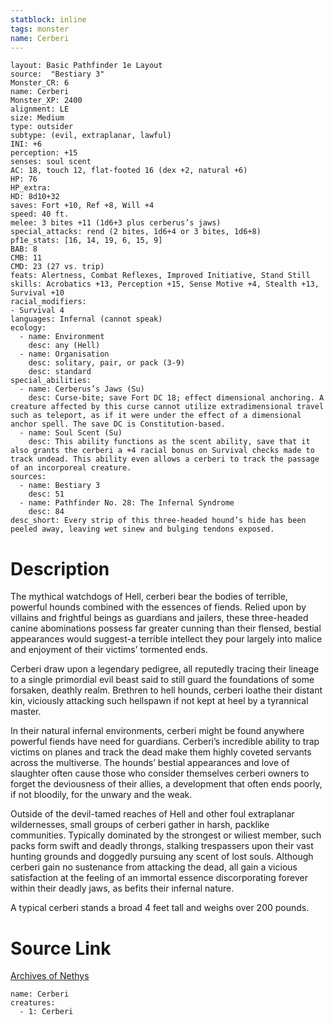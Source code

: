 ```yaml
---
statblock: inline
tags: monster
name: Cerberi
---
```

```statblock
layout: Basic Pathfinder 1e Layout
source:  "Bestiary 3"
Monster_CR: 6
name: Cerberi
Monster_XP: 2400
alignment: LE
size: Medium
type: outsider
subtype: (evil, extraplanar, lawful)
INI: +6
perception: +15
senses: soul scent
AC: 18, touch 12, flat-footed 16 (dex +2, natural +6)
HP: 76
HP_extra: 
HD: 8d10+32
saves: Fort +10, Ref +8, Will +4
speed: 40 ft.
melee: 3 bites +11 (1d6+3 plus cerberus’s jaws)
special_attacks: rend (2 bites, 1d6+4 or 3 bites, 1d6+8)
pf1e_stats: [16, 14, 19, 6, 15, 9]
BAB: 8
CMB: 11
CMD: 23 (27 vs. trip)
feats: Alertness, Combat Reflexes, Improved Initiative, Stand Still
skills: Acrobatics +13, Perception +15, Sense Motive +4, Stealth +13, Survival +10
racial_modifiers:
- Survival 4
languages: Infernal (cannot speak)
ecology:
  - name: Environment
    desc: any (Hell)
  - name: Organisation
    desc: solitary, pair, or pack (3-9)
    desc: standard
special_abilities:
  - name: Cerberus’s Jaws (Su)
    desc: Curse-bite; save Fort DC 18; effect dimensional anchoring. A creature affected by this curse cannot utilize extradimensional travel such as teleport, as if it were under the effect of a dimensional anchor spell. The save DC is Constitution-based.
  - name: Soul Scent (Su)
    desc: This ability functions as the scent ability, save that it also grants the cerberi a +4 racial bonus on Survival checks made to track undead. This ability even allows a cerberi to track the passage of an incorporeal creature.
sources:
  - name: Bestiary 3
    desc: 51
  - name: Pathfinder No. 28: The Infernal Syndrome
    desc: 84
desc_short: Every strip of this three-headed hound’s hide has been peeled away, leaving wet sinew and bulging tendons exposed.
```
# Description
The mythical watchdogs of Hell, cerberi bear the bodies of terrible, powerful hounds combined with the essences of fiends. Relied upon by villains and frightful beings as guardians and jailers, these three-headed canine abominations possess far greater cunning than their flensed, bestial appearances would suggest-a terrible intellect they pour largely into malice and enjoyment of their victims’ tormented ends.

Cerberi draw upon a legendary pedigree, all reputedly tracing their lineage to a single primordial evil beast said to still guard the foundations of some forsaken, deathly realm. Brethren to hell hounds, cerberi loathe their distant kin, viciously attacking such hellspawn if not kept at heel by a tyrannical master.

In their natural infernal environments, cerberi might be found anywhere powerful fiends have need for guardians. Cerberi’s incredible ability to trap victims on planes and track the dead make them highly coveted servants across the multiverse. The hounds’ bestial appearances and love of slaughter often cause those who consider themselves cerberi owners to forget the deviousness of their allies, a development that often ends poorly, if not bloodily, for the unwary and the weak.

Outside of the devil-tamed reaches of Hell and other foul extraplanar wildernesses, small groups of cerberi gather in harsh, packlike communities. Typically dominated by the strongest or wiliest member, such packs form swift and deadly throngs, stalking trespassers upon their vast hunting grounds and doggedly pursuing any scent of lost souls. Although cerberi gain no sustenance from attacking the dead, all gain a vicious satisfaction at the feeling of an immortal essence discorporating forever within their deadly jaws, as befits their infernal nature.

A typical cerberi stands a broad 4 feet tall and weighs over 200 pounds.
# Source Link
[Archives of Nethys](https://aonprd.com/MonsterDisplay.aspx?ItemName=Cerberi)
```encounter-table
name: Cerberi
creatures:
  - 1: Cerberi
```
